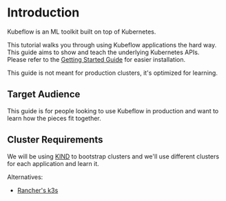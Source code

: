 # Introduction

Kubeflow is an ML toolkit built on top of Kubernetes.

This tutorial walks you through using Kubeflow applications the hard way. This guide aims to show and teach the 
underlying Kubernetes APIs. \
Please refer to the [Getting Started Guide](https://www.kubeflow.org/docs/started/getting-started/) for easier installation.

This guide is not meant for production clusters, it's optimized for learning.

## Target Audience

This guide is for people looking to use Kubeflow in production and want to learn how the pieces fit together.

## Cluster Requirements

We will be using [KIND](https://kind.sigs.k8s.io/) to bootstrap clusters and we'll use different clusters for each application and learn it.

Alternatives:

- [Rancher's k3s](https://rancher.com/docs/k3s/latest/en/)